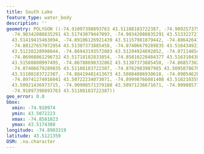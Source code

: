 ```yaml
---
title: South Lake
feature_type: water_body
description: ''
geometry: POLYGON ((-74.91097398893763 43.51108183722387, -74.9092573751691 43.51730631153315,
  -74.90342088835291 43.51743079447093, -74.90342088835291 43.51332272193565, -74.89415117399879
  43.51419415463094, -74.89106126921439 43.51157981879442, -74.88642641203687 43.51245127665681,
  -74.88127657072954 43.51307373885458, -74.87406679289835 43.51643492377931, -74.87406679289835
  43.51220228998044, -74.86943193572083 43.51294924692852, -74.87114854949026 43.51519006230233,
  -74.86908861296732 43.51718182833854, -74.85810228484377 43.51631043878706, -74.86462541716701
  43.51568800997495, -74.86788698332862 43.51307373885458, -74.86857362883657 43.51108183722387,
  -74.87406679289835 43.51108183722387, -74.8762983907985 43.50958786785687, -74.87784334319069
  43.51108183722387, -74.88419481413673 43.50884086930618, -74.89054628508364 43.50747134795218,
  -74.89741274016041 43.50722234073071, -74.89998766081408 43.51021035958739, -74.90307756559939
  43.50921436973715, -74.90908571379188 43.50971236671671, -74.90908571379188 43.51108183722387,
  -74.91097398893763 43.51108183722387))
geo_error: 0.0
bbox:
  xmin: -74.910974
  ymin: 43.5072223
  xmax: -74.8581023
  ymax: 43.5174308
longitude: -74.8903319
latitude: 43.5121359
OSM: .na.character
---
```

